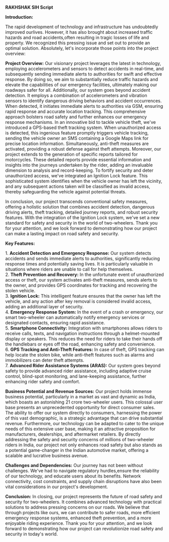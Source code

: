 
**RAKHSHAK SIH Script**

**Introduction:**

The rapid development of technology and infrastructure has undoubtedly improved ourlives. However, it has also brought about increased traffic hazards and road accidents,often resulting in tragic losses of life and property. We recognized this pressing issue and set out to provide an optimal solution. Absolutely, let's incorporate those points into the project overview:

**Project Overview:**
Our visionary project leverages the latest in technology, employing accelerometers and sensors to detect accidents in real-time, and subsequently sending immediate alerts to authorities for swift and effective response. By doing so, we aim to substantially reduce traffic hazards and elevate the capabilities of our emergency facilities, ultimately making our roadways safer for all. Additionally, our system goes beyond accident detection. It employs a combination of accelerometers and vibration sensors to identify dangerous driving behaviors and accident occurrences. When detected, it initiates immediate alerts to authorities via GSM, ensuring rapid response and accurate location tracking. This comprehensive approach bolsters road safety and further enhances our emergency response mechanisms.
In an innovative bid to tackle vehicle theft, we've introduced a GPS-based theft tracking system. When unauthorized access is detected, this ingenious feature promptly triggers vehicle tracking, sending the vehicle owner an SMS containing a Google Maps link for precise location information. Simultaneously, anti-theft measures are activated, providing a robust defense against theft attempts. Moreover, our project extends to the generation of specific reports tailored for motorcycles. These detailed reports provide essential information and insights into the journeys undertaken by the rider, adding an invaluable dimension to analysis and record-keeping.
To fortify security and deter unauthorized access, we've integrated an Ignition Lock feature. This sophisticated system identifies when the vehicle owner has left the vicinity, and any subsequent actions taken will be classified as invalid access, thereby safeguarding the vehicle against potential threats.

In conclusion, our project transcends conventional safety measures, offering a holistic solution that combines accident detection, dangerous driving alerts, theft tracking, detailed  journey reports, and robust security features. With the integration of the Ignition Lock system, we've set a new standard for safety and security in the world of two-wheelers.
Thank you for your attention, and we look forward to demonstrating how our project can make a lasting impact on road safety and security.

**Key Features:**

1\. **Accident Detection and Emergency Response:** Our system detects accidents and sends immediate alerts to authorities, significantly reducing response times and potentially saving lives. It is particularly valuable in situations where riders are unable to call for help themselves.<br>
2\. **Theft Prevention and Recovery:** In the unfortunate event of unauthorized access or theft, our system activates anti-theft measures, sends alerts to the owner, and provides GPS coordinates for tracking and recovering the stolen vehicle.<br>
3\. **Ignition Lock:** This intelligent feature ensures that the owner has left the vehicle, and any action after key removal is considered invalid access, adding an additional layer of security.<br>
4\. **Emergency Response System:** In the event of a crash or emergency, our smart two-wheeler can automatically notify emergency services or designated contacts, ensuring rapid assistance.<br>
5\. **Smartphone Connectivity:** Integration with smartphones allows riders to receive calls, texts, and navigation instructions through a helmet-mounted display or speakers. This reduces the need for riders to take their hands off the handlebars or eyes off the road, enhancing safety and convenience.<br>
6\. **GPS Tracking and Anti-Theft Features:** In case of theft, GPS tracking can help locate the stolen bike, while anti-theft features such as alarms and immobilizers can deter theft attempts.<br>
7\. **Advanced Rider Assistance Systems (ARAS):** Our system goes beyond safety to provide advanced rider assistance, including adaptive cruise control, blind-spot monitoring, and lane-keeping assistance, further enhancing rider safety and comfort.<br>

**Business Potential and Revenue Sources:**
Our project holds immense business potential, particularly in a market as vast and dynamic as India, which boasts an astonishing 21 crore two-wheeler users. This colossal user base presents an unprecedented opportunity for direct consumer sales. The ability to offer our system directly to consumers, harnessing the power of this vast demographic, is a strategic advantage that can drive substantial revenue. Furthermore, our technology can be adapted to cater to the unique needs of this extensive user base, making it an attractive proposition for manufacturers, dealerships, and aftermarket retailers. By directly
addressing the safety and security concerns of millions of two-wheeler riders in India, our project not only enhances road safety but also stands as a potential game-changer in the Indian automotive market, offering a scalable and lucrative business avenue.

**Challenges and Dependencies:**
Our journey has not been without challenges. We've had to navigate regulatory hurdles,ensure the reliability of our technology, and educate users about its benefits. Network connectivity, cost constraints, and supply chain disruptions have also been vital considerations in our project's development.

**Conclusion:**
In closing, our project represents the future of road safety and security for two-wheelers. It combines advanced technology with practical solutions to address pressing concerns on our roads. We believe that through projects like ours, we can contribute to safer roads, more efficient emergency response systems, enhanced theft prevention, and a more enjoyable riding experience. Thank you for your attention, and we look forward to demonstrating how our project can revolutionize road safety and security in today's world.


